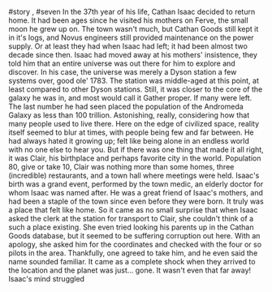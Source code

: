 #story , #seven 
In the 37th year of his life, Cathan Isaac decided to return home. It had been ages since he visited his mothers on Ferve, the small moon he grew up on. The town wasn't much, but Cathan Goods still kept it in it's logs, and Novus engineers still provided maintenance on the power supply. Or at least they had when Isaac had left; it had been almost two decade since then. Isaac had moved away at his mothers' insistence, they told him that an entire universe was out there for him to explore and discover. In his case, the universe was merely a Dyson station a few systems over, good ole' 1783. The station was middle-aged at this point, at least compared to other Dyson stations. Still, it was closer to the core of the galaxy he was in, and most would call it Gather proper. If many were left. The last number he had seen placed the population of the Andromeda Galaxy as less than 100 trillion. Astonishing, really, considering how that many people used to live there. Here on the edge of civilized space, reality itself seemed to blur at times, with people being few and far between. He had always hated it growing up; felt like being alone in an endless world with no one else to hear you. But if there was one thing that made it all right, it was Clair, his birthplace and perhaps favorite city in the world. Population 80, give or take 10, Clair was nothing more than some homes, three (incredible) restaurants, and a town hall where meetings were held. Isaac's birth was a grand event, performed by the town medic, an elderly doctor for whom Isaac was named after. He was a great friend of Isaac's mothers, and had been a staple of the town since even before they were born. It truly was a place that felt like home.
So it came as no small surprise that when Isaac asked the clerk at the station for transport to Clair, she couldn't think of a such a place existing. She even tried looking his parents up in the Cathan Goods database, but it seemed to be suffering corruption out here. With an apology, she asked him for the coordinates and checked with the four or so pilots in the area. Thankfully, one agreed to take him, and he even said the name sounded familiar. It came as a complete shock when they arrived to the location and the planet was just... gone. It wasn't even that far away! Isaac's mind struggled 